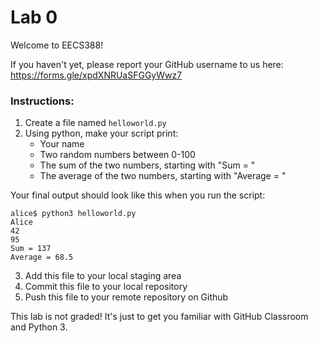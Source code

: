 # Lab 0

Welcome to EECS388!

If you haven't yet, please report your GitHub username to us here: https://forms.gle/xpdXNRUaSFGGyWwz7

### Instructions:

1. Create a file named `helloworld.py`
2. Using python, make your script print:
    - Your name
    - Two random numbers between 0-100
    - The sum of the two numbers, starting with "Sum = "
    - The average of the two numbers, starting with "Average = "
    
  Your final output should look like this when you run the script:
  ```
  alice$ python3 helloworld.py
  Alice
  42
  95
  Sum = 137
  Average = 68.5
  ```
3. Add this file to your local staging area
4. Commit this file to your local repository
5. Push this file to your remote repository on Github

This lab is not graded! It's just to get you familiar with GitHub Classroom and Python 3.
